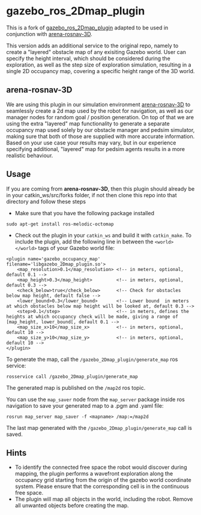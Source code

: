 # gazebo_ros_2Dmap_plugin
This is a fork of [gazebo_ros_2Dmap_plugin](marinaKollmitz/gazebo_ros_2Dmap_plugin) adapted to be used in conjunction with [arena-rosnav-3D](https://github.com/ignc-research/arena-rosnav-3D).

This version adds an additional service to the original repo, namely to create a "layered" obstacle map of any exisiting Gazebo world. User can specify the height interval, which should be considered during the exploration, as well as the step size of exploration simulation, resulting in a single 2D occupancy map, covering a specific height range of the 3D world. 

## arena-rosnav-3D
We are using this plugin in our simulation environment [arena-rosnav-3D](https://github.com/ignc-research/arena-rosnav-3D) to seamlessly create a 2d map used by the robot for navigation, as well as our manager nodes for random goal / position generation. On top of that we are using the extra "layered" map functionality to generate a separate occupancy map used solely by our obstacle manager and pedsim simulator, making sure that both of those are supplied with more accurate information. Based on your use case your results may vary, but in our experience specifying additional, "layered" map for pedsim agents results in a more realistic behaviour.

## Usage 
If you are coming from **arena-rosnav-3D**, then this plugin should already be in your catkin_ws/src/forks folder, if not then clone this repo into that directory and follow these steps

- Make sure that you have the following package installed
```
sudo apt-get install ros-melodic-octomap
```

- Check out the plugin in your `catkin_ws` and build it with `catkin_make`.
To include the plugin, add the following line in between the `<world> </world>` tags of your Gazebo world file:

```
<plugin name='gazebo_occupancy_map' filename='libgazebo_2Dmap_plugin.so'>
    <map_resolution>0.1</map_resolution> <!-- in meters, optional, default 0.1 -->
    <map_height>0.3</map_height>         <!-- in meters, optional, default 0.3 -->
    <check_below>true</check_below>      <!-- Check for obstacles below map height, default false -->
    <lower_bound>0.3</lower_bound>       <!-- Lower bound  in meters at which obstacles below map height will be looked at, default 0.3 -->
    <step>0.1</step>                     <!-- in meters, defines the heights at which occupancy check will be made, giving a range of [map_height, lower_bound[, default 0.1 -->
    <map_size_x>10</map_size_x>          <!-- in meters, optional, default 10 -->
    <map_size_y>10</map_size_y>          <!-- in meters, optional, default 10 -->
</plugin>
```

To generate the map, call the `/gazebo_2Dmap_plugin/generate_map` ros service:

```
rosservice call /gazebo_2Dmap_plugin/generate_map
```

The generated map is published on the `/map2d` ros topic. 

You can use the `map_saver` node from the `map_server` package inside ros navigation to save your generated map to a .pgm and .yaml file:

```
rosrun map_server map_saver -f <mapname> /map:=/map2d
```
The last map generated with the ```/gazebo_2Dmap_plugin/generate_map``` call is saved.

## Hints

* To identify the connected free space the robot would discover during mapping, the plugin performs a wavefront exploration along the occupancy grid starting from the origin of the gazebo world coordinate system. Please ensure that the corresponding cell is in the continuous free space. 
* The plugin will map all objects in the world, including the robot. Remove all unwanted  objects before creating the map. 
